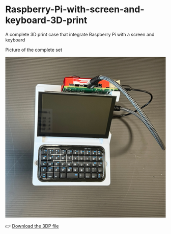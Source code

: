 # Raspberry-Pi-with-screen-and-keyboard-3D-print
A complete 3D print case that integrate Raspberry Pi with a screen and keyboard

Picture of the complete set

![Raspberry Pi 4 with bluetooth keyboard](images/IMG_9604.jpg)

👉 [Download the 3DP file](https://github.com/MiaoReynolds/Raspberry-Pi-with-screen-and-keyboard-3D-print/raw/main/3DPfile/aaa-RaspberryPi4Case_V3.step
)
